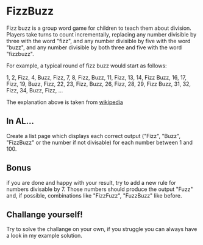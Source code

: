 # FizzBuzz
Fizz buzz is a group word game for children to teach them about division. Players take turns to count incrementally, replacing any number divisible by three with the word "fizz", and any number divisible by five with the word "buzz", and any number divisible by both three and five with the word "fizzbuzz".

For example, a typical round of fizz buzz would start as follows:

1, 2, Fizz, 4, Buzz, Fizz, 7, 8, Fizz, Buzz, 11, Fizz, 13, 14, Fizz Buzz, 16, 17, Fizz, 19, Buzz, Fizz, 22, 23, Fizz, Buzz, 26, Fizz, 28, 29, Fizz Buzz, 31, 32, Fizz, 34, Buzz, Fizz, ...

The explanation above is taken from [wikipedia](https://en.wikipedia.org/wiki/Fizz_buzz#:~:text=Fizz%20buzz%20is%20a%20group,with%20the%20word%20%22fizzbuzz%22.)

## In AL...
Create a list page which displays each correct output ("Fizz", "Buzz", "FizzBuzz" or the number if not divisable) for each number between 1 and 100.

## Bonus
if you are done and happy with your result, try to add a new rule for numbers divisable by 7. Those numbers should produce the output "Fuzz" and, if possible, combinations like "FizzFuzz", "FuzzBuzz" like before.

## Challange yourself!
Try to solve the challange on your own, if you struggle you can always have a look in my example solution.
